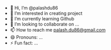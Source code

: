 - 👋 Hi, I’m @palashdu86
- 👀 I’m interested in creating project
- 🌱 I’m currently learning Github
- 💞️ I’m looking to collaborate on ...
- 📫 How to reach me palash.du86@gmail.com
- 😄 Pronouns: ...
- ⚡ Fun fact: ...

<!---
palashdu86/palashdu86 is a ✨ special ✨ repository because its `README.md` (this file) appears on your GitHub profile.
You can click the Preview link to take a look at your changes.
--->
